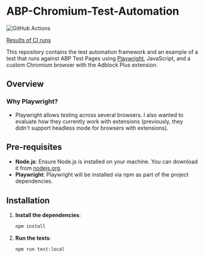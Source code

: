 # ABP-Chromium-Test-Automation

![GitHub Actions](https://github.com/seemewalkin/playwright-on-ci/actions/workflows/playwright.yml/badge.svg)

[Results of CI runs](https://github.com/seemewalkin/playwright-on-ci/actions)

This repository contains the test automation framework and an example of a test that runs against ABP Test Pages using [Playwright](https://playwright.dev/), JavaScript, and a custom Chromium browser with the Adblock Plus extension. 

## Overview

### Why Playwright?
- Playwright allows testing across several browsers. I also wanted to evaluate how they currently work with extensions (previously, they didn't support headless mode for browsers with extensions).

## Pre-requisites

- **Node.js**: Ensure Node.js is installed on your machine. You can download it from [nodejs.org](https://nodejs.org/).
- **Playwright**: Playwright will be installed via npm as part of the project dependencies.

## Installation

1. **Install the dependencies**:
   ```sh
   npm install
2. **Run the tests**:
    ```sh
    npm run test:local
